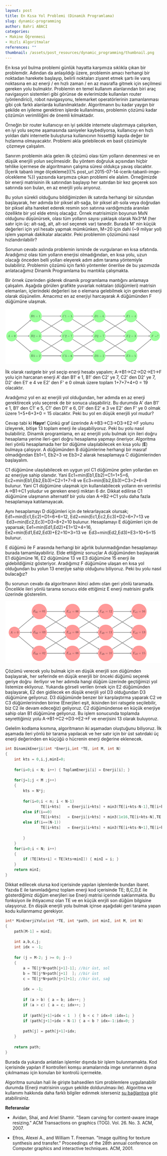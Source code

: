 ```yaml
---
layout: post
title: En Kısa Yol Problemi (Dinamik Programlama)
slug: dynamic-programming
author: Bahri ABACI
categories:
- Makine Öğrenmesi
- Hızlı Algoritmalar
references: ""
thumbnail: /assets/post_resources/dynamic_programming/thumbnail.png
---
```


En kısa yol bulma problemi günlük hayatta karşımıza sıklıkla çıkan bir problemdir. Adından da anlaşıldığı üzere, problemin amacı herhangi bir noktadan harekete başlayıp, belirli noktaları ziyaret etmek şartı ile
varış noktasına en az enerji / en hızlı zaman / en az masrafla gitmek için seçilmesi gereken yolu bulmaktır. Problemin en temel kullanım alanlarından biri araç navigasyon sistemleri gibi görünse de evlerimizde kullanılan router (yönlendirici), robot navigasyonu, telemarket operatörlerinin zamanlanması gibi çok farklı alanlarda kullanılmaktadır. Algoritmanın bu kadar yaygın bir şekilde en iyileme gerektiren işlerde kullanılması, problemin çözümü kadar çözümün verimliliğini de önemli kılmaktadır.  
  
<!--more-->

Örneğin bir router kullanıcıyı en iyi şekilde internete ulaştırmaya çalışırken, en iyi yolu seçme aşamasında saniyeler kaybediyorsa, kullanıcıyı en hızlı yoldan dahi internetle buluştursa kullanıcının hissettiği kayda değer bir hızlanma olmayacaktır. Problemi akla gelebilecek en basit çözümüyle  çözmeye çalışalım.
  
Sanırım problemin akla gelen ilk çözümü olası tüm yolların denenmesi ve en düşük enerjili yolun seçilmesidir. Bu yöntem doğruluk açısından hiçbir tehlike içermese de algoritmanın çalışma süresi oldukça yavaş olacaktır. [İçerik tabanlı imge ölçekleme]({% post_url 2015-07-14-icerik-tabanli-imge-olcekleme %}) yazısında karşımıza çıkan problemi ele alalım. Örneğimizde bir enerji matrisinin ilk satırından başlayıp her satırdan bir kez geçerek son satırında son bulan, en az enerjili yolu arıyoruz.  
  
Bu yolun sürekli olduğunu bildiğimizden ilk satırda herhangi bir sütundan başlayarak, her adımda bir piksel alt-sağa, bir piksel alt-sola veya doğrudan bir piksel alta hareket ederek resmin son satırına vardığımızda aranılan özellikte bir yol elde etmiş olacağız. Örnek matrisimizin boyunun MxN olduğunu düşünürsek, olası tüm yolların sayısı yaklaşık olarak Nx3^M (her satır için üç: alt-sağ, alt, alt-sol seçenek var) tanedir. Burada M' nin küçük değerleri için yol hesabı yapmak mümkünken, M=20 için dahi (~9 milyar yol) işlem yapmak dakikalar alacaktır. Peki problemim çözümünü nasıl hızlandırılabilir?  
  
Sorunun cevabı aslında problemin isminde de vurgulanan en kısa sıfatında. Aradığımız olası tüm yolların enerjisi olmadığından, en kısa yolu, uzun olacağı önceden belli yolları eleyerek adım adım tarama yöntemiyle bulabiliriz. Problemin çözümü için farklı yöntemler önerilse de bu yazımızda anlatacağımız Dinamik Programlama bu mantıkla çalışmakta.  
  
Bir örnek üzerinden giderek dinamik programlama mantığını anlamaya çalışalım. Aşağıda görülen grafikte yuvarlak noktaları (düğümleri) matrisin elemanları, içlerindeki değerleri ise o elemana gelebilmek için gereken enerji olarak düşünelim. Amacımız en az enerjiyi harcayarak A düğümünden F düğümüne ulaşmak.

![En Kısa Yol Problemi][graph]  

İlk olarak rastgele bir yol seçip enerji hesabı yapalım; A->B1->C2->D2->E1->F yolu için harcanan enerji A' dan B1' e 1, B1' den C2' ye 7, C2' den D2' ye 7, D2' den E1' e 4 ve E2' den F' e 0 olmak üzere toplam 1+7+7+4+0 = 19 olacaktır.

Aradığımız yol en az enerjili yol olduğundan, her adımda en az enerji gerektirecek yolu seçerek de bir sonuca ulaşabiliriz. Bu durumda A' dan B1' e 1, B1' den C1' e 5, C1' den D1' e 6, D1' den E2' e 3 ve E2' den F' ye 0 olmak üzere 1+5+6+3+0 = 15 olacaktır. Peki bu yol en düşük enerjili yol mudur?


Cevap tabi ki **Hayır**! Çünkü graf üzerinde A->B3->C3->D3->E2->F yolunu izleyerek, bitişe 13 toplam enerji ile ulaşabiliyoruz. Peki bu yolu nasıl bulabiliriz. Dinamik programlama, en az enerjili yolu bulmak için ileri doğru hesaplama yerine ileri-geri doğru hesaplama yapmayı öneriyor. Algoritma ileri yönlü hesaplamada her bir düğüme ulaşılabilecek en kısa yolu (**E**) bulmaya çalışıyor. A düğümünden B düğümlerine herhangi bir masraf olmadığından Eb1=1, Eb2=3 ve Eb3=2 alarak hesaplamaya C düğümlerinden başlayalım.  
  
C1 düğümüne ulaşılabilecek en uygun yol C1 düğümüne gelen yollardan en az enerjiye sahip olanıdır. Yani Ec1=min(Eb1,Eb2)+C1=1+5=6, Ec2=min(Eb1,Eb2,Eb3)+C2=1+7=8 ve Ec3=min(Eb2,Eb3)+C3=2+6=8 bulunur. Yani C1 düğümüne ulaşmak için kullanılabilecek yolların en verimlisi A->B1->C1 yoludur ve gereken enerji miktarı 6 dır. Dikkat edilirse C1 düğümüne ulaşmanın alternatif bir yolu olan A->B2->C1 yolu daha fazla hesaplamaya katılamayacak.  
  
Aynı hesaplamayı D düğümleri için de tekrarlayacak olursak; Ed1=min(Ec1,Ec2)+D1=6+6=12, Ed2=min(Ec1,Ec2,Ec3)+D2=6+7=13 ve  Ed3=min(Ec2,Ec3)+D3=8+2=10 bulunur. Hesaplamayı E düğümleri için de yaparsak; Ee1=min(Ed1,Ed2)+E1=12+4=16, Ee2=min(Ed1,Ed2,Ed3)+E2=10+3=13 ve  Ed3=min(Ed2,Ed3)+E3=10+5=15 bulunur.  
  
E düğümü ile F arasında herhangi bir ağırlık bulunmadığından hesaplamayı burada tamamlayabiliriz. Elde ettiğimiz sonuçlar A düğümünden başlayarak E1 düğümüne 16, E2 düğümüne 13 ve E3 düğümüne 15 enerji ile gidebildiğimiz gösteriyor. Aradığımız F düğümüne ulaşan en kısa yol olduğundan bu yolun 13 enerjiye sahip olduğunu biliyoruz. Peki bu yolu nasıl bulacağız?  
  
Bu sorunun cevabı da algoritmanın ikinci adımı olan geri yönlü taramada. Öncelikle ileri yönlü tarama sonucu elde ettiğimiz E enerji matrisini grafik üzerinde gösterelim.  
  
![En Kısa Yol Problemi][graph_shortest_path]  

Çözümü verecek yolu bulmak için en düşük enerjili son düğümden başlayarak, her seferinde en düşük enerjili bir önceki düğümü seçerek geriye doğru  ilerliyor ve her adımda hangi düğüm üzerinde geçtiğimizi yol listemize ekliyoruz. Yukarıda görseli verilen örnek için E2 düğümünden başlayarak, E2 den gidilecek en düşük enerjili yol D3 olduğundan D3 düğümüne geliyoruz. D3 düğümünde benzer bir karşılaştırma yaparak C2 ve C3 düğümlerininden birine (Enerjileri eşit, ikisinden biri ratsgele seçilebilir, biz C2 ile devam edeceğiz) geliyoruz. C2 düğümündense en küçük enerjiye sahip olan B1 düğümüne geliyoruz. Bu işlem sonucunda toplamda seyrettiğimiz yolu A->B1->C2->D3->E2->F ve enerjisini 13 olarak buluyoruz.

  
Gelelim kodlama kısmına, algoritmanın iki aşamadan oluştuğunu biliyoruz. İlk aşamada ileri yönlü bir tarama yapılacak ve her satır için bir üst satırdaki üç enerji değerinden en küçüğü o hücrenin enerji değerine eklenecek.  

```c
int DinamikEnerji(int *Enerji,int *TE, int M, int N) 
{
    int kts = 0,i,j,minI=0;

    for(i=0;i < N; i++) { ToplamEnerji[i] = Enerji[i]; }

    for(j=1;j < M ;j++) 
    {
        kts = N*j;

        for(i=0;i < n; i < N-1)
                TE[i+kts]   = Enerji[i+kts] + min3(TE[i+kts-N-1],TE[i+kts-N],TE[i+kts-N+1]);
        else if(i==0)
                TE[i+kts]   = Enerji[i+kts] + min3(1e16,TE[i+kts-N],TE[i+kts-N+1]);
        else if(i==(N-1))
                TE[i+kts]   = Enerji[i+kts] + min3(TE[i+kts-N+1],TE[i+kts-N],1e16);
                        
        }
    }
    for(i=0;i < N; i++) 
    {
        if (TE[kts+i] < TE[kts+minI]) { minI = i; }
    }
    return minI;
}
```
  
Dikkat edilecek olursa kod içerisinde yapılan işlemlerde bundan ibaret. Yazıda E ile tanımladığımız toplam enerji kod içerisinde TE; B,C,D,E ile gösterdiğimiz düğüm enerjileri ise Enerji matrisi içerinde saklanmakta.
Bu fonksiyon ile ihtiyacımız olan TE ve en küçük enrjili son düğüm bilgisine ulaşıyoruz. En düşük enerjili yolu bulmak içinse aşağıdaki geri tarama yapan kodu kullanmamız gerekiyor.  

```c
int* MinEnerjiYolu(int *TE, int *path, int minI, int M, int N) 
{
    path[M-1] = minI;

    int a,b,c,j;
    int idx = -1;

    for (j = M-2; j >= 0; j--) 
    {
        a = TE[j*N+path[j+1]-1]; //bir üst, sol
        b = TE[j*N+path[j+1]  ]; //bir üst
        c = TE[j*N+path[j+1]+1]; //bir üst, sağ

        idx = -1;

        if (a > b) { a = b; idx++; }
        if (a > c) { a = c; idx++; }

        if (path[j+1]+idx < 1  ) { b < c ? idx=0 :idx=1; }
        if (path[j+1]+idx > N-1) { a < b ? idx=-1:idx=0; }

        path[j] = path[j+1]+idx;
    }

    return path;
}
```
  
Burada da yukarıda anlatılan işlemler dışında bir işlem bulunmamakta. Kod içerisinde yapılan if kontrolleri komşu aramalarında imge sınırlarının dışına çıkılmaması için konulan bir kontrolü içermekte.  
  
Algoritma sunulan hali ile girişte bahsedilen tüm problemlere uygulanabilir durumda (Enerji matrisinin uygun şekilde doldurulması ile). Algoritma ve kullanımı hakkında daha farklı bilgiler edinmek isterseniz [şu
bağlantıya](http://ismailari.com/blog/dinamik-programlamaya-giris/) göz atabilirsiniz.

**Referanslar**
* Avidan, Shai, and Ariel Shamir. "Seam carving for content-aware image resizing." ACM Transactions on graphics (TOG). Vol. 26. No. 3. ACM, 2007.

* Efros, Alexei A., and William T. Freeman. "Image quilting for texture synthesis and transfer." Proceedings of the 28th annual conference on Computer graphics and interactive techniques. ACM, 2001.

[RESOURCES]: # (List of the resources used by the blog post)
[graph]: /assets/post_resources/dynamic_programming/graf.png
[graph_shortest_path]: /assets/post_resources/dynamic_programming/graf_kisa_yol.png
[integral_image_sample2]: /assets/post_resources/dynamic_programming/istanbul_bogazi.png
